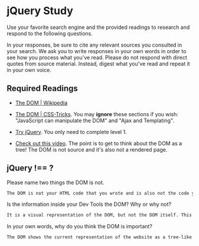 # jQuery Study

Use your favorite search engine and the provided readings to research and
respond to the following questions.

In your responses, be sure to cite any relevant sources you consulted in your
search. We ask you to write responses in your own words in order to see how you
process what you've read. Please do not respond with direct quotes from source
material. Instead, digest what you've read and repeat it in your own voice.

## Required Readings

-   [The DOM | Wikipedia](https://en.wikipedia.org/wiki/Document_Object_Model)

-   [The DOM | CSS-Tricks](https://css-tricks.com/dom/). You may **ignore**
    these sections if you wish: "JavaScript can manipulate the DOM" and "Ajax
    and Templating".

-   [Try jQuery](http://try.jquery.com/). You only need to complete level 1.

-   [Check out this video](https://www.youtube.com/watch?v=n1cKlKM3jYI). The
point is to get to think about the DOM as a tree! The DOM is not source and
it's also not a rendered page.

## jQuery !== ?

Please name two things the DOM is not.

```md
The DOM is not your HTML code that you wrote and is also not the code you see in the source code viewed from the browser's "view source" feature. The browser parses through your HTML code and creates the DOM.

```

Is the information inside your Dev Tools the DOM? Why or why not?

```md
It is a visual representation of the DOM, but not the DOM itself. This representation of the DOM can be manipulated through Dev Tools in the browser.
```

In your own words, why do you think the DOM is important?

```md
The DOM shows the current representation of the website as a tree-like structure, which allows you to easily navigate through the different elements, retrieve content, and manipulate the tree-like structure itself.
```
